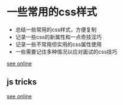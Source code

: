 # 一些常用的css样式

- 总结一些常用的css样式，方便复制
- 记录一些css的新属性和一点奇技淫巧
- 记录一些不常用但实用的css属性使用
- 一些需要记住多种情况以应对面试的css技巧

<a href="https://qishaoxuan.github.io/css_tricks/" target="_blank">see online</a>

## js tricks
<a href="https://qishaoxuan.github.io/js_tricks/" target="_blank">see online</a>